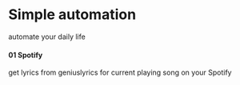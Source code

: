 # Simple automation
automate your daily life
#### 01 Spotify
get lyrics from geniuslyrics for current playing song on your Spotify
